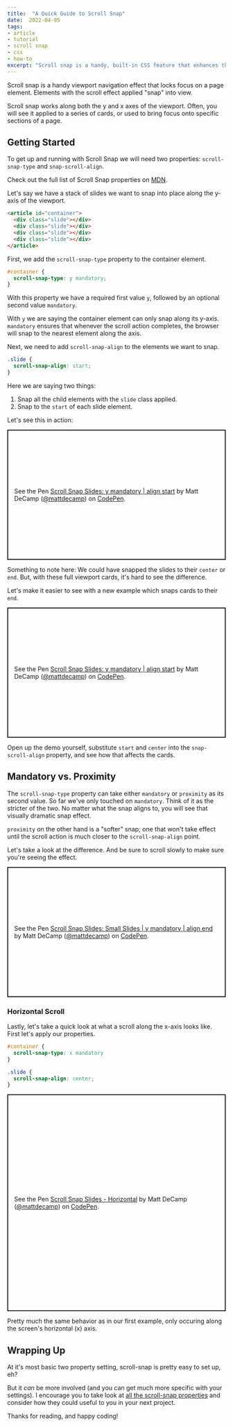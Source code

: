 ```yaml
---
title:  "A Quick Guide to Scroll Snap"
date:  2022-04-05
tags:
- article
- tutorial
- scroll snap
- css
- how-to
excerpt: "Scroll snap is a handy, built-in CSS feature that enhances the user experience on the page."
---
```


Scroll snap is a handy viewport navigation effect that locks focus on a page element. Elements with the scroll effect applied "snap" into view. 

Scroll snap works along both the y and x axes of the viewport. Often, you will see it applied to a series of cards, or used to bring focus onto specific sections of a page. 

## Getting Started

To get up and running with Scroll Snap we will need two properties: `scroll-snap-type` and `snap-scroll-align`.

<aside class="article__aside">
Check out the full list of Scroll Snap properties on <a href="https://developer.mozilla.org/en-US/docs/Web/CSS/CSS_Scroll_Snap">MDN</a>. 
</aside>

Let's say we have a stack of slides we want to snap into place along the y-axis of the viewport. 

```html
<article id="container">
  <div class="slide"></div>
  <div class="slide"></div>
  <div class="slide"></div>
  <div class="slide"></div>
</article>
```

First, we add the `scroll-snap-type` property to the container element. 

```css
#container {
  scroll-snap-type: y mandatory;
}
```

With this property we have a required first value `y`, followed by an optional second value `mandatory`.

With `y` we are saying the container element can only snap along its y-axis. `mandatory` ensures that whenever the scroll action completes, the browser will snap to the nearest element along the axis.

Next, we need to add `scroll-snap-align` to the elements we want to snap.

```css
.slide {
  scroll-snap-align: start;
}
```

Here we are saying two things:
1. Snap all the child elements with the `slide` class applied.
2. Snap to the `start` of each slide element. 

Let's see this in action:

<p class="codepen" data-height="600" data-default-tab="result" data-slug-hash="mdrKgjP" data-preview="true" data-user="mattdecamp" style="height: 300px; box-sizing: border-box; display: flex; align-items: center; justify-content: center; border: 2px solid; margin: 1em 0; padding: 1em;">
  <span>See the Pen <a href="https://codepen.io/mattdecamp/pen/mdrKgjP">
  Scroll Snap Slides: y mandatory | align start</a> by Matt DeCamp (<a href="https://codepen.io/mattdecamp">@mattdecamp</a>)
  on <a href="https://codepen.io">CodePen</a>.</span>
</p>
<script async src="https://cpwebassets.codepen.io/assets/embed/ei.js"></script>

Something to note here: We could have snapped the slides to their `center` or `end`. But, with these full viewport cards, it's hard to see the difference. 

Let's make it  easier to see with a new example which snaps cards to their `end`.

<p class="codepen" data-height="700" data-default-tab="result" data-slug-hash="OJzzLyp" data-preview="true" data-user="mattdecamp" style="height: 300px; box-sizing: border-box; display: flex; align-items: center; justify-content: center; border: 2px solid; margin: 1em 0; padding: 1em;">
  <span>See the Pen <a href="https://codepen.io/mattdecamp/pen/OJzzLyp">
  Scroll Snap Slides: y mandatory | align start</a> by Matt DeCamp (<a href="https://codepen.io/mattdecamp">@mattdecamp</a>)
  on <a href="https://codepen.io">CodePen</a>.</span>
</p>
<script async src="https://cpwebassets.codepen.io/assets/embed/ei.js"></script>

Open up the demo yourself, substitute `start` and `center` into the `snap-scroll-align` property, and see how that affects the cards.

## Mandatory vs. Proximity

The `scroll-snap-type` property can take either `mandatory` or `proximity` as its second value. So far we've only touched on `mandatory`. Think of it as the stricter of the two. No matter what the snap aligns to, you will see that visually dramatic snap effect. 

`proximity` on the other hand is a "softer" snap; one that won't take effect until the scroll action is much closer to the `scroll-snap-align` point.

Let's take a look at the difference. And be sure to scroll slowly to make sure you're seeing the effect.

<p class="codepen" data-height="700" data-default-tab="result" data-slug-hash="gOooYKx" data-preview="true" data-user="mattdecamp" style="height: 300px; box-sizing: border-box; display: flex; align-items: center; justify-content: center; border: 2px solid; margin: 1em 0; padding: 1em;">
  <span>See the Pen <a href="https://codepen.io/mattdecamp/pen/gOooYKx">
  Scroll Snap Slides: Small Slides | y mandatory | align end</a> by Matt DeCamp (<a href="https://codepen.io/mattdecamp">@mattdecamp</a>)
  on <a href="https://codepen.io">CodePen</a>.</span>
</p>
<script async src="https://cpwebassets.codepen.io/assets/embed/ei.js"></script>

### Horizontal Scroll

Lastly, let's take a quick look at what a scroll along the x-axis looks like. First let's apply our properties.

```css
#container {
  scroll-snap-type: x mandatory
}

.slide {
  scroll-snap-align: center;
}
```

<p class="codepen" data-height="500" data-default-tab="result" data-slug-hash="yLpXQdK" data-preview="true" data-user="mattdecamp" style="height: 500px; box-sizing: border-box; display: flex; align-items: center; justify-content: center; border: 2px solid; margin: 1em 0; margin-bottom: var(--s-2); padding: 1em;">
  <span>See the Pen <a href="https://codepen.io/mattdecamp/pen/yLpXQdK">
  Scroll Snap Slides - Horizontal</a> by Matt DeCamp (<a href="https://codepen.io/mattdecamp">@mattdecamp</a>)
  on <a href="https://codepen.io">CodePen</a>.</span>
</p>
<script async src="https://cpwebassets.codepen.io/assets/embed/ei.js"></script>

Pretty much the same behavior as in our first example, only occuring along the screen's horizontal (x) axis.

## Wrapping Up

At it's most basic two property setting, scroll-snap is pretty easy to set up, eh?

But it *can* be more involved (and you can get much more specific with your settings). I encourage you to take look at [all the scroll-snap properties](https://developer.mozilla.org/en-US/docs/Web/CSS/CSS_Scroll_Snap) and consider how they could useful to you in your next project.

Thanks for reading, and happy coding!
